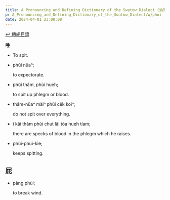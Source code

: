 ```yaml
---
title: A Pronouncing and Defining Dictionary of the Swatow Dialect (汕頭方言音義字典) / phui
p: A_Pronouncing_and_Defining_Dictionary_of_the_Swatow_Dialect/w/phui
date: 2024-04-01 23:00:00
---
```


[↩️ 轉總目錄](/A_Pronouncing_and_Defining_Dictionary_of_the_Swatow_Dialect)


**唾**
- To spit.

- phùi nŭaⁿ;

  to expectorate.

- phùi thâm, phùi hueh;

  to spit up phlegm or blood.

- thâm-nŭaⁿ màiⁿ phùi cêk koiⁿ;

  do not spit over everything.

- i kâi thâm phùi chut lâi tòa hueh tíam;

  there are specks of blood in the phlegm which he raises.

- phùi-phùi-kìe;

  keeps spitting. 

**屁**
- 

- pàng phùi;

  to break wind.
